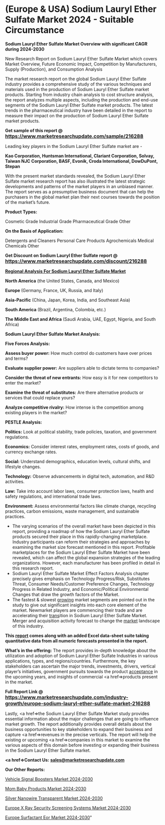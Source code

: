 # (Europe & USA) Sodium Lauryl Ether Sulfate Market 2024 - Suitable Circumstance

<strong>Sodium Lauryl Ether Sulfate Market Overview with significant CAGR during 2024-2030</strong>

New Research Report on Sodium Lauryl Ether Sulfate Market which covers Market Overview, Future Economic Impact, Competition by Manufacturers, Supply (Production), and Consumption Analysis

The market research report on the global Sodium Lauryl Ether Sulfate industry provides a comprehensive study of the various techniques and materials used in the production of Sodium Lauryl Ether Sulfate market products. Starting from industry chain analysis to cost structure analysis, the report analyzes multiple aspects, including the production and end-use segments of the Sodium Lauryl Ether Sulfate market products. The latest trends in the pharmaceutical industry have been detailed in the report to measure their impact on the production of Sodium Lauryl Ether Sulfate market products.

<strong>Get sample of this report @ <a href=https://www.marketresearchupdate.com/sample/216288><font size=3 color=#0000ff>https://www.marketresearchupdate.com/sample/216288</font></a></strong>

Leading key players in the Sodium Lauryl Ether Sulfate market are -

<strong>Kao Corporation, Huntsman International, Clariant Corporation, Solvay, Taiwan NJC Corporation, BASF, Evonik, Croda International, DowDuPont, Stepan</strong>

With the present market standards revealed, the Sodium Lauryl Ether Sulfate market research report has also illustrated the latest strategic developments and patterns of the market players in an unbiased manner. The report serves as a presumptive business document that can help the purchasers in the global market plan their next courses towards the position of the market’s future.

<strong>Product Types:</strong>

Cosmetic Grade
Industrial Grade
Pharmaceutical Grade
Other

<strong>On the Basis of Application:</strong>

Detergents and Cleaners
Personal Care Products
Agrochemicals
Medical Chemicals
Other

<strong>Get Discount on Sodium Lauryl Ether Sulfate report @ <a href=https://www.marketresearchupdate.com/discount/216288><font size=3 color=#0000ff>https://www.marketresearchupdate.com/discount/216288</font></a></strong>

<strong><u><b>Regional Analysis For Sodium Lauryl Ether Sulfate Market</b></u></strong>

<strong><b>North America</b></strong> (the United States, Canada, and Mexico)

<strong><b>Europe </b></strong>(Germany, France, UK, Russia, and Italy)

<strong><b>Asia-Pacific</b></strong> (China, Japan, Korea, India, and Southeast Asia)

<strong><b>South America</b></strong> (Brazil, Argentina, Colombia, etc.)

<strong><b>The Middle East and Africa</b></strong> (Saudi Arabia, UAE, Egypt, Nigeria, and South Africa)

<strong>Sodium Lauryl Ether Sulfate Market Analysis:</strong>

<strong>Five Forces Analysis:</strong>

<strong>Assess buyer power:</strong> How much control do customers have over prices and terms?

<strong>Evaluate supplier power:</strong> Are suppliers able to dictate terms to companies?

<strong>Consider the threat of new entrants:</strong> How easy is it for new competitors to enter the market?

<strong>Examine the threat of substitutes:</strong> Are there alternative products or services that could replace yours?

<strong>Analyze competitive rivalry:</strong> How intense is the competition among existing players in the market?

<strong>PESTLE Analysis:</strong>

<strong>Politics:</strong> Look at political stability, trade policies, taxation, and government regulations.

<strong>Economics:</strong> Consider interest rates, employment rates, costs of goods, and currency exchange rates.

<strong>Social:</strong> Understand demographics, education levels, cultural shifts, and lifestyle changes.

<strong>Technology:</strong> Observe advancements in digital tech, automation, and R&D activities.

<strong>Law:</strong> Take into account labor laws, consumer protection laws, health and safety regulations, and international trade laws.

<strong>Environment:</strong> Assess environmental factors like climate change, recycling practices, carbon emissions, waste management, and sustainable practices.

<ul>
  <li>The varying scenarios of the overall market have been depicted in this report, providing a roadmap of how the Sodium Lauryl Ether Sulfate products secured their place in this rapidly-changing marketplace. Industry participants can reform their strategies and approaches by examining the market size forecast mentioned in this report. Profitable marketplaces for the Sodium Lauryl Ether Sulfate Market have been revealed, which can affect the global expansion strategies of the leading organizations. However, each manufacturer has been profiled in detail in this research report.</li>
  <li>Sodium Lauryl Ether Sulfate Market Effect Factors Analysis chapter precisely gives emphasis on Technology Progress/Risk, Substitutes Threat, Consumer Needs/Customer Preference Changes, Technology Progress in Related Industry, and Economic/Political Environmental Changes that draw the growth factors of the Market.</li>
  <li>The fastest &amp; slowest <a href=ASDF991299>growing</a> market segments are pointed out in the study to give out significant insights into each core element of the market. Newmarket players are commencing their trade and are accelerating their <a href=>trans</a>ition in Sodium Lauryl Ether Sulfate Market. Merger and acquisition activity forecast to change the <a href=>market</a> landscape of this industry.</li>
</ul>
<strong>This <a href=>report</a> comes along with an added Excel data-sheet suite taking quantitative data from all numeric forecasts presented in the report.</strong>

<strong>What’s in the offering:</strong> The report provides in-depth knowledge about the utilization and adoption of Sodium Lauryl Ether Sulfate Industries in various applications, types, and regions/countries. Furthermore, the key stakeholders can ascertain the major trends, investments, drivers, vertical player’s initiatives, government pursuits towards the product <a href=ASDF881288>acceptance</a> in the upcoming years, and insights of commercial <a href=>products</a> present in the market.

<strong>Full Report Link @ <a href=https://www.marketresearchupdate.com/industry-growth/europe-sodium-lauryl-ether-sulfate-market-216288><font size=3 color=#0000ff>https://www.marketresearchupdate.com/industry-growth/europe-sodium-lauryl-ether-sulfate-market-216288</font></a></strong>

Lastly, <a href=>the</a> Sodium Lauryl Ether Sulfate Market study provides essential information about the major challenges that are going to influence market growth. The report additionally provides overall details about the business opportunities to key stakeholders to expand their business and capture <a href=>revenues</a> in the precise verticals. The report will help the existing or upcoming <a href=>companies</a> in this market to examine the various aspects of this domain before investing or expanding their business in the Sodium Lauryl Ether Sulfate market.

<strong><a href=><strong>Contact Us:</strong></a></strong>
<strong>sales@marketresearchupdate.com</strong>

<strong>Our Other Reports:</strong>

<a href=https://www.linkedin.com/pulse/vehicle-signal-boosters-market-2023-trends-new-research>Vehicle Signal Boosters Market 2024-2030</a>

<a href=https://www.linkedin.com/pulse/mom-baby-products-market-size-trends-consumption>Mom Baby Products Market 2024-2030</a>

<a href=https://www.linkedin.com/pulse/silver-nanowire-transparent-market-1f>Silver Nanowire Transparent Market 2024-2030</a>

<a href=https://www.linkedin.com/pulse/europe-x-ray-security-screening-systems-market-zgjlf/>Europe X Ray Security Screening Systems Market 2024-2030</a>

<a href=https://www.linkedin.com/pulse/europe-surfactant-eor-market-research-6vftf/>Europe Surfactant Eor Market 2024-2030</a>"
